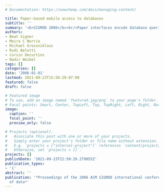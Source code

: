 ```yaml
---
# Documentation: https://wowchemy.com/docs/managing-content/

title: Paper-based mobile access to databases
subtitle: ''
summary: '<b>SIGMOD 2006</b><br/>Paper interfaces encode database queries that mobile devices retrieve on‑the‑fly.'
authors:
- Beat Signer
- Moira C Norrie
- Michael Grossniklaus
- Rudi Belotti
- Corsin Decurtins
- Nadir Weibel
tags: []
categories: []
date: '2006-01-01'
lastmod: 2021-09-23T15:50:29-07:00
featured: false
draft: false

# Featured image
# To use, add an image named `featured.jpg/png` to your page's folder.
# Focal points: Smart, Center, TopLeft, Top, TopRight, Left, Right, BottomLeft, Bottom, BottomRight.
image:
  caption: ''
  focal_point: ''
  preview_only: false

# Projects (optional).
#   Associate this post with one or more of your projects.
#   Simply enter your project's folder or file name without extension.
#   E.g. `projects = ["internal-project"]` references `content/project/deep-learning/index.md`.
#   Otherwise, set `projects = []`.
projects: []
publishDate: '2021-09-23T22:50:29.279055Z'
publication_types:
- '1'
abstract: ''
publication: '*Proceedings of the 2006 ACM SIGMOD international conference on Management
  of data*'
---
```

